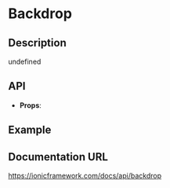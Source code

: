 # Backdrop

## Description
undefined

## API
- **Props**: <IonBackdrop />

## Example
<IonBackdrop />

## Documentation URL
https://ionicframework.com/docs/api/backdrop

